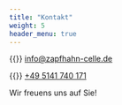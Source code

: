 ```yaml
---
title: "Kontakt"
weight: 5
header_menu: true
---
```


{{<icon class="fa fa-envelope">}}&nbsp;[info@zapfhahn-celle.de](mailto:info@zapfhahn-celle.de)

{{<icon class="fa fa-phone">}}&nbsp;[+49 5141 740 171](tel:+495141740171)

Wir freuens uns auf Sie!
